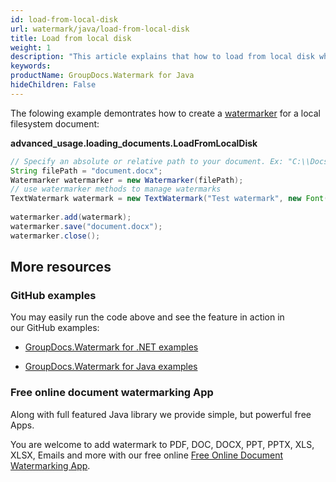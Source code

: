 ```yaml
---
id: load-from-local-disk
url: watermark/java/load-from-local-disk
title: Load from local disk
weight: 1
description: "This article explains that how to load from local disk while using GroupDocs. Watermarks Java API."
keywords: 
productName: GroupDocs.Watermark for Java
hideChildren: False
---
```

The folowing example demontrates how to create a [watermarker](https://reference.groupdocs.com/watermark/java/com.groupdocs.watermark/Watermarker) for a local filesystem document:

**advanced\_usage.loading\_documents.LoadFromLocalDisk**

```java
// Specify an absolute or relative path to your document. Ex: "C:\\Docs\\document.docx"
String filePath = "document.docx";                                                                 
Watermarker watermarker = new Watermarker(filePath);                                                        
// use watermarker methods to manage watermarks                                                             
TextWatermark watermark = new TextWatermark("Test watermark", new Font("Arial", 12));                       
                                                                                                            
watermarker.add(watermark);                                                                                 
watermarker.save("document.docx");                                                                
watermarker.close();                                                                                      
```

## More resources

### GitHub examples

You may easily run the code above and see the feature in action in our GitHub examples:

*   [GroupDocs.Watermark for .NET examples](https://github.com/groupdocs-watermark/GroupDocs.Watermark-for-.NET)
    
*   [GroupDocs.Watermark for Java examples](https://github.com/groupdocs-watermark/GroupDocs.Watermark-for-Java)
    

### Free online document watermarking App

Along with full featured Java library we provide simple, but powerful free Apps.

You are welcome to add watermark to PDF, DOC, DOCX, PPT, PPTX, XLS, XLSX, Emails and more with our free online [Free Online Document Watermarking App](https://products.groupdocs.app/watermark).
